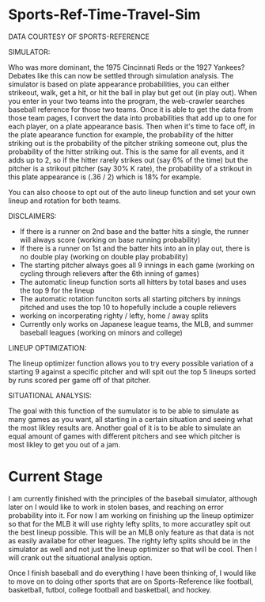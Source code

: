 # Sports-Ref-Time-Travel-Sim

DATA COURTESY OF SPORTS-REFERENCE

SIMULATOR:

Who was more dominant, the 1975 Cincinnati Reds or the 1927 Yankees? Debates like this can now be settled through simulation analysis. The simulator is based on plate appearance probabilities, you can either strikeout, walk, get a hit, or hit the ball in play but get out (in play out). When you enter in your two teams into the program, the web-crawler searches baseball reference for those two teams. Once it is able to get the data from those team pages, I convert the data into probabilities that add up to one for each player, on a plate appearance basis. Then when it's time to face off, in the plate apearance function for example, the probability of the hitter striking out is the probability of the pitcher striking someone out, plus the probability of the hitter striking out. This is the same for all events, and it adds up to 2, so if the hitter rarely strikes out (say 6% of the time) but the pitcher is a strikout pitcher (say 30% K rate), the probability of a strikout in this plate appearance is (.36 / 2) which is 18% for example. 

You can also choose to opt out of the auto lineup function and set your own lineup and rotation for both teams.

DISCLAIMERS:

* If there is a runner on 2nd base and the batter hits a single, the runner will always score (working on base running probability)
* If there is a runner on 1st and the batter hits into an in play out, there is no double play (working on double play probability)
* The starting pitcher always goes all 9 innings in each game (working on cycling through relievers after the 6th inning of games)
* The automatic lineup function sorts all hitters by total bases and uses the top 9 for the lineup 
* The automatic rotation funciton sorts all starting pitchers by innings pitched and uses the top 10 to hopefully include a couple relievers
* working on incorperating righty / lefty, home / away splits
* Currently only works on Japanese league teams, the MLB, and summer baseball leagues (working on minors and college)

LINEUP OPTIMIZATION:

The lineup optimizer function allows you to try every possible variation of a starting 9 against a specific pitcher and will spit out the top 5 lineups sorted by runs scored per game off of that pitcher.

SITUATIONAL ANALYSIS:

The goal with this function of the sumulator is to be able to simulate as many games as you want, all starting in a certain situation and seeing what the most likley results are. Another goal of it is to be able to simulate an equal amount of games with different pitchers and see which pitcher is most likley to get you out of a jam.


# Current Stage

I am currently finished with the principles of the baseball simulator, although later on I would like to work in stolen bases, and reaching on error probability into it. For now I am working on finishing up the lineup optimizer so that for the MLB it will use righty lefty splits, to more accuratley spit out the best lineup possible. This will be an MLB only feature as that data is not as easily availabe for other leagues. The righty lefty splits should be in the simulator as well and not just the lineup optimizer so that will be cool. Then I will crank out the situational analysis option.

Once I finish baseball and do everything I have been thinking of, I would like to move on to doing other sports that are on Sports-Reference like football, basketball, futbol, college football and basketball, and hockey.
